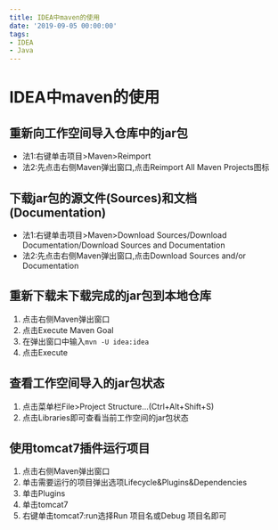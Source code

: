 ```yaml
---
title: IDEA中maven的使用
date: '2019-09-05 00:00:00'
tags:
- IDEA
- Java
---
```


# IDEA中maven的使用

## 重新向工作空间导入仓库中的jar包

- 法1:右键单击项目>Maven>Reimport
- 法2:先点击右侧Maven弹出窗口,点击Reimport All Maven Projects图标

## 下载jar包的源文件(Sources)和文档(Documentation)

- 法1:右键单击项目>Maven>Download Sources/Download Documentation/Download Sources and Documentation
- 法2:先点击右侧Maven弹出窗口,点击Download Sources and/or Documentation

## 重新下载未下载完成的jar包到本地仓库

1. 点击右侧Maven弹出窗口
2. 点击Execute Maven Goal
3. 在弹出窗口中输入`mvn -U idea:idea`
4. 点击Execute

## 查看工作空间导入的jar包状态

1. 点击菜单栏File>Project Structure...(Ctrl+Alt+Shift+S)
2. 点击Libraries即可查看当前工作空间的jar包状态

## 使用tomcat7插件运行项目

1. 点击右侧Maven弹出窗口
2. 单击需要运行的项目弹出选项Lifecycle&Plugins&Dependencies
3. 单击Plugins
4. 单击tomcat7
5. 右键单击tomcat7:run选择Run 项目名或Debug 项目名即可
